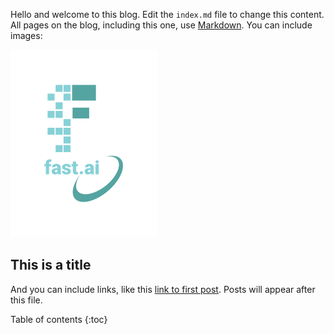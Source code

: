 Hello and welcome to this blog. Edit the `index.md` file to change this content. All pages on the blog, including this one, use [Markdown](https://guides.github.com/features/mastering-markdown/). You can include images:

![Image of fast.ai logo](images/logo.png)

## This is a title

And you can include links, like this [link to first post](https://github.com/ay1011/AL.github.io/blob/master/_posts/2021-06-18_first_post.md). Posts will appear after this file. 

Table of contents
{:toc}

